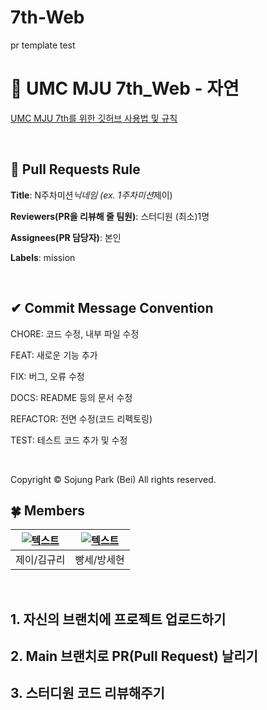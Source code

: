 # 7th-Web

pr template test

# 💚 UMC MJU 7th_Web - 자연

[UMC MJU 7th를 위한 깃허브 사용법 및 규칙](https://www.notion.so/makeus-challenge/UMC-MJU-GITHUB-RULE-b45c0d968a1a4fb789c67f3b0081ce17?pvs=4)

<br>

## 🌱 Pull Requests Rule

**Title**: N주차미션*닉네임 (ex. 1주차미션*제이)

**Reviewers(PR을 리뷰해 줄 팀원)**: 스터디원 (최소)1명

**Assignees(PR 담당자)**: 본인

**Labels**: mission

<br>

## ✔ Commit Message Convention

CHORE: 코드 수정, 내부 파일 수정

FEAT: 새로운 기능 추가

FIX: 버그, 오류 수정

DOCS: README 등의 문서 수정

REFACTOR: 전면 수정(코드 리펙토링)

TEST: 테스트 코드 추가 및 수정

<br>

Copyright © Sojung Park (Bei) All rights reserved.

## 🍀 Members

| [![텍스트](https://avatars.githubusercontent.com/u/128218483?v=4)](https://github.com/OrangeKim04) | [![텍스트](https://avatars.githubusercontent.com/u/164713708?v=4)](https://github.com/BbangSe01) |
| :------------------------------------------------------------------------------------------------: | :----------------------------------------------------------------------------------------------: |
|                                            제이/김규리                                             |                                           빵세/방세현                                            |

<br>

## 1. 자신의 브랜치에 프로젝트 업로드하기

## 2. Main 브랜치로 PR(Pull Request) 날리기

## 3. 스터디원 코드 리뷰해주기
